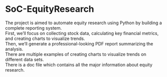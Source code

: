 # SoC-EquityResearch
The project is aimed to automate equity research using Python by building a complete reporting system. <br>
First, we’ll focus on collecting stock data, calculating key financial metrics, and creating charts to visualize trends.<br>
Then, we’ll generate a professional-looking PDF report summarizing the analysis.<br>
There are multiple examples of creating charts to visualize trends on different data sets.<br>
There is a doc file which contains all the major information about equity research.
